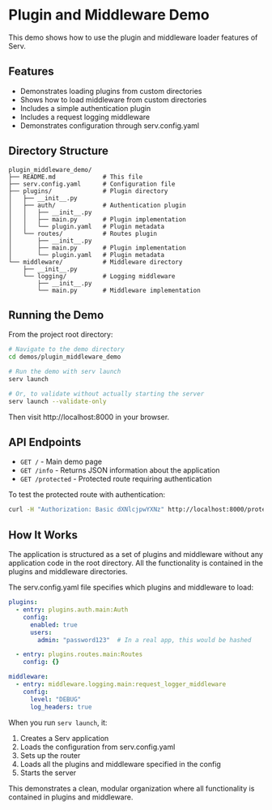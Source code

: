 # Plugin and Middleware Demo

This demo shows how to use the plugin and middleware loader features of Serv.

## Features

- Demonstrates loading plugins from custom directories
- Shows how to load middleware from custom directories
- Includes a simple authentication plugin
- Includes a request logging middleware
- Demonstrates configuration through serv.config.yaml

## Directory Structure

```
plugin_middleware_demo/
├── README.md             # This file
├── serv.config.yaml      # Configuration file
├── plugins/              # Plugin directory
│   ├── __init__.py
│   ├── auth/             # Authentication plugin
│   │   ├── __init__.py
│   │   ├── main.py       # Plugin implementation
│   │   └── plugin.yaml   # Plugin metadata
│   └── routes/           # Routes plugin
│       ├── __init__.py
│       ├── main.py       # Plugin implementation
│       └── plugin.yaml   # Plugin metadata
└── middleware/           # Middleware directory
    ├── __init__.py
    └── logging/          # Logging middleware
        ├── __init__.py
        └── main.py       # Middleware implementation
```

## Running the Demo

From the project root directory:

```bash
# Navigate to the demo directory
cd demos/plugin_middleware_demo

# Run the demo with serv launch
serv launch

# Or, to validate without actually starting the server
serv launch --validate-only
```

Then visit http://localhost:8000 in your browser.

## API Endpoints

- `GET /` - Main demo page
- `GET /info` - Returns JSON information about the application
- `GET /protected` - Protected route requiring authentication

To test the protected route with authentication:

```bash
curl -H "Authorization: Basic dXNlcjpwYXNz" http://localhost:8000/protected
```

## How It Works

The application is structured as a set of plugins and middleware without any application code in the root directory. All the functionality is contained in the plugins and middleware directories.

The serv.config.yaml file specifies which plugins and middleware to load:

```yaml
plugins:
  - entry: plugins.auth.main:Auth
    config:
      enabled: true
      users:
        admin: "password123"  # In a real app, this would be hashed

  - entry: plugins.routes.main:Routes
    config: {}

middleware:
  - entry: middleware.logging.main:request_logger_middleware
    config:
      level: "DEBUG"
      log_headers: true
```

When you run `serv launch`, it:

1. Creates a Serv application
2. Loads the configuration from serv.config.yaml
3. Sets up the router
4. Loads all the plugins and middleware specified in the config
5. Starts the server

This demonstrates a clean, modular organization where all functionality is contained in plugins and middleware. 